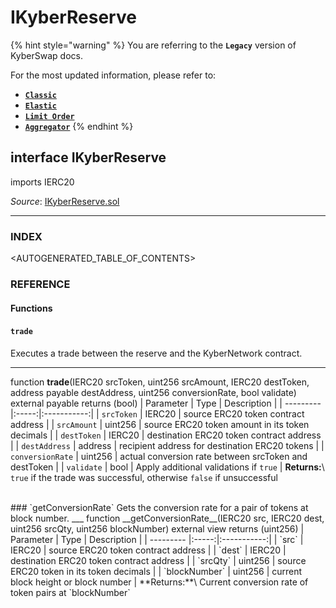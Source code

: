 # IKyberReserve

{% hint style="warning" %}
You are referring to the **`Legacy`** version of KyberSwap docs.

For the most updated information, please refer to:

* [**`Classic`**](../../../../liquidity-solutions/kyberswap-classic/)
* [**`Elastic`**](../../../../liquidity-solutions/kyberswap-elastic/)
* [**`Limit Order`**](../../../../kyberswap-solutions/limit-order/)
* [**`Aggregator`**](../../../../kyberswap-solutions/kyberswap-aggregator/)
{% endhint %}

## interface IKyberReserve

imports IERC20

_Source_: [IKyberReserve.sol](https://github.com/KyberNetwork/smart-contracts/blob/master/contracts/sol6/IKyberReserve.sol)

***

### INDEX[​](https://docs.kyberswap.com/Legacy/api-abi/core-smart-contracts/api\_abi-ikyberreserve#index) <a href="#index" id="index"></a>

\<AUTOGENERATED\_TABLE\_OF\_CONTENTS>

### REFERENCE[​](https://docs.kyberswap.com/Legacy/api-abi/core-smart-contracts/api\_abi-ikyberreserve#reference) <a href="#reference" id="reference"></a>

#### Functions[​](https://docs.kyberswap.com/Legacy/api-abi/core-smart-contracts/api\_abi-ikyberreserve#functions) <a href="#functions" id="functions"></a>

#### `trade`[​](https://docs.kyberswap.com/Legacy/api-abi/core-smart-contracts/api\_abi-ikyberreserve#trade) <a href="#trade" id="trade"></a>

Executes a trade between the reserve and the KyberNetwork contract.

***

function **trade**(IERC20 srcToken, uint256 srcAmount, IERC20 destToken, address payable destAddress, uint256 conversionRate, bool validate) external payable returns (bool) | Parameter | Type | Description | | --------- |:-----:|:-----------:| | `srcToken` | IERC20 | source ERC20 token contract address | | `srcAmount` | uint256 | source ERC20 token amount in its token decimals | | `destToken` | IERC20 | destination ERC20 token contract address | | `destAddress` | address | recipient address for destination ERC20 tokens | | `conversionRate` | uint256 | actual conversion rate between srcToken and destToken | | `validate` | bool | Apply additional validations if `true` | **Returns:**\ `true` if the trade was successful, otherwise `false` if unsuccessful

\
\### \`getConversionRate\` Gets the conversion rate for a pair of tokens at block number. \_\_\_ function \_\_getConversionRate\_\_(IERC20 src, IERC20 dest, uint256 srcQty, uint256 blockNumber) external view returns (uint256) | Parameter | Type | Description | | --------- |:-----:|:-----------:| | \`src\` | IERC20 | source ERC20 token contract address | | \`dest\` | IERC20 | destination ERC20 token contract address | | \`srcQty\` | uint256 | source ERC20 token in its token decimals | | \`blockNumber\` | uint256 | current block height or block number | \*\*Returns:\*\*\ Current conversion rate of token pairs at \`blockNumber\`
